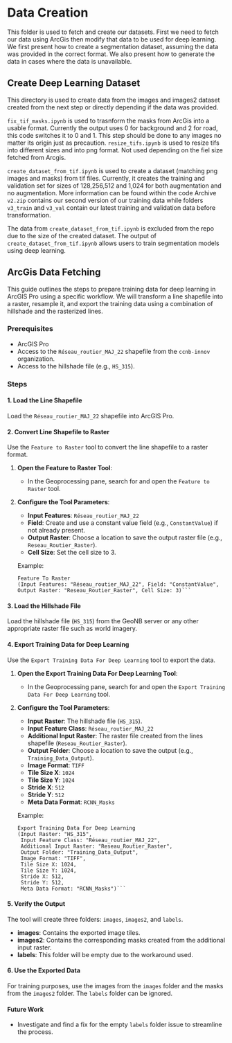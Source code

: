 # Data Creation
This folder is used to fetch and create our datasets.
First we need to fetch our data using ArcGis then modify that data to be used for deep learning.
We first present how to create a segmentation dataset, assuming the data was provided in the correct format.
We also present how to generate the data in cases where the data is unavailable.

## Create Deep Learning Dataset
This directory is used to create data from the images and images2 dataset created from the next step or directly depending if the data was provided.

`fix_tif_masks.ipynb` is used to trasnform the masks from ArcGis into a usable format. Currently the output uses 0 for background and 2 for road, this code switches it to 0 and 1. This step should be done to any images no matter its origin just as precaution.
`resize_tifs.ipynb` is used to resize tifs into different sizes and into png format. Not used depending on the fiel size fetched from Arcgis.

`create_dataset_from_tif.ipynb` is used to create a dataset (matching png images and masks) from tif files. Currently, it creates the training and validation set for sizes of 128,256,512 and 1,024 for both augmentation and no augmentation. More information can be found within the code
Archive `v2.zip` contains our second version of our training data while folders `v3_train` and `v3_val` contain our latest training and validation data before transformation.

The data from `create_dataset_from_tif.ipynb` is excluded from the repo due to the size of the created dataset.
The output of `create_dataset_from_tif.ipynb` allows users to train segmentation models using deep learning.






## ArcGis Data Fetching
This guide outlines the steps to prepare training data for deep learning in ArcGIS Pro using a specific workflow. We will transform a line shapefile into a raster, resample it, and export the training data using a combination of hillshade and the rasterized lines. 

### Prerequisites

- ArcGIS Pro
- Access to the `Réseau_routier_MAJ_22` shapefile from the `ccnb-innov` organization.
- Access to the hillshade file (e.g., `HS_315`).

### Steps

#### 1. Load the Line Shapefile

Load the `Réseau_routier_MAJ_22` shapefile into ArcGIS Pro.

#### 2. Convert Line Shapefile to Raster

Use the `Feature to Raster` tool to convert the line shapefile to a raster format.

1. **Open the Feature to Raster Tool**:
   - In the Geoprocessing pane, search for and open the `Feature to Raster` tool.

2. **Configure the Tool Parameters**:
   - **Input Features**: `Réseau_routier_MAJ_22`
   - **Field**: Create and use a constant value field (e.g., `ConstantValue`) if not already present.
   - **Output Raster**: Choose a location to save the output raster file (e.g., `Reseau_Routier_Raster`).
   - **Cell Size**: Set the cell size to 3.

   Example:
   ```plaintext
   Feature To Raster
   (Input Features: "Réseau_routier_MAJ_22", Field: "ConstantValue", Output Raster: "Reseau_Routier_Raster", Cell Size: 3)```

#### 3. Load the Hillshade File

Load the hillshade file (`HS_315`) from the GeoNB server or any other appropriate raster file such as world imagery.

#### 4. Export Training Data for Deep Learning

Use the `Export Training Data For Deep Learning` tool to export the data.

1. **Open the Export Training Data For Deep Learning Tool**:
   - In the Geoprocessing pane, search for and open the `Export Training Data For Deep Learning` tool.

2. **Configure the Tool Parameters**:
   - **Input Raster**: The hillshade file (`HS_315`).
   - **Input Feature Class**: `Réseau_routier_MAJ_22`
   - **Additional Input Raster**: The raster file created from the lines shapefile (`Reseau_Routier_Raster`).
   - **Output Folder**: Choose a location to save the output (e.g., `Training_Data_Output`).
   - **Image Format**: `TIFF`
   - **Tile Size X**: `1024`
   - **Tile Size Y**: `1024`
   - **Stride X**: `512`
   - **Stride Y**: `512`
   - **Meta Data Format**: `RCNN_Masks`

   Example:
   ```plaintext
   Export Training Data For Deep Learning
   (Input Raster: "HS_315",
    Input Feature Class: "Réseau_routier_MAJ_22",
    Additional Input Raster: "Reseau_Routier_Raster",
    Output Folder: "Training_Data_Output",
    Image Format: "TIFF",
    Tile Size X: 1024,
    Tile Size Y: 1024,
    Stride X: 512,
    Stride Y: 512,
    Meta Data Format: "RCNN_Masks")```

#### 5. Verify the Output

The tool will create three folders: `images`, `images2`, and `labels`.

- **images**: Contains the exported image tiles.
- **images2**: Contains the corresponding masks created from the additional input raster.
- **labels**: This folder will be empty due to the workaround used.

#### 6. Use the Exported Data

For training purposes, use the images from the `images` folder and the masks from the `images2` folder. The `labels` folder can be ignored.

#### Future Work

- Investigate and find a fix for the empty `labels` folder issue to streamline the process.



